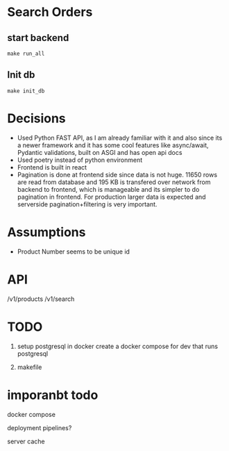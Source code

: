 # Search Orders

## start backend

```
make run_all
```

## Init db

```
make init_db
```

# Decisions

- Used Python FAST API, as I am already familiar with it and also since its a newer framework and it has some cool features like async/await, Pydantic validations, built on ASGI and has open api docs
- Used poetry instead of python environment
- Frontend is built in react
- Pagination is done at frontend side since data is not huge. 11650 rows are read from database and 195 KB is transfered over network from backend to frontend, which is manageable and its simpler to do pagination in frontend.
  For production larger data is expected and serverside pagination+filtering is very important.

# Assumptions

- Product Number seems to be unique id

#

#

#

#

#

# API

/v1/products
/v1/search

# TODO

1. setup postgresql in docker
   create a docker compose for dev that runs postgresql

2. makefile

# imporanbt todo

docker compose

deployment
pipelines?

server cache
